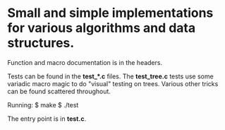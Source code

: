 Small and simple implementations for various algorithms and data structures.
============================================================================

Function and macro documentation is in the headers.

Tests can be found in the <b>test\_*.c</b> files. The <b>test_tree.c</b> tests use some variadic macro magic to do "visual" testing on trees. Various other tricks can be found scattered throughout.

Running:
    $ make
    $ ./test

The entry point is in <b>test.c</b>.
